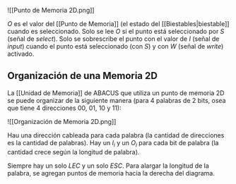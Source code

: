 ![[Punto de Memoria 2D.png]]

$O$ es el valor del [[Punto de Memoria]] (el estado del [[Biestables|biestable]] cuando es seleccionado. Solo se lee $O$ si el punto está seleccionado por $S$ (señal de *select*). Solo se sobrescribe el punto con el valor de $I$ (señal de *input*) cuando el punto está seleccionado (con $S$) y con $W$ (señal de *write*) activado.

## Organización de una Memoria 2D

La [[Unidad de Memoria]] de ABACUS que utiliza un punto de memoria 2D se puede organizar de la siguiente manera (para 4 palabras de 2 bits, osea que tiene 4 direcciones 00, 01, 10 y 11):

![[Organización de Memoria 2D.png]]

Hau una dirección cableada para cada palabra (la cantidad de direcciones es la cantidad de palabras). Hay un $I_i$ y un $O_i$ para cada bit de palabra (la cantidad crece según la longitud de palabra).

Siempre hay un solo $LEC$ y un solo $ESC$. Para alargar la longitud de la palabra, se agregan puntos de memoria hacia la derecha del diagrama.

